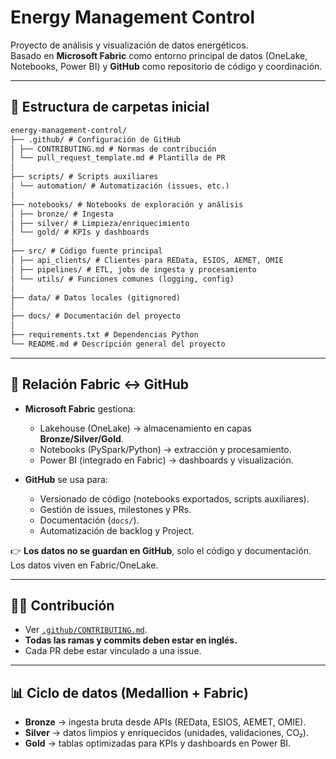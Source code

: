 # Energy Management Control

Proyecto de análisis y visualización de datos energéticos.  
Basado en **Microsoft Fabric** como entorno principal de datos (OneLake, Notebooks, Power BI) y **GitHub** como repositorio de código y coordinación.

---

## 📂 Estructura de carpetas inicial

```markdown
energy-management-control/
├── .github/ # Configuración de GitHub
│ ├── CONTRIBUTING.md # Normas de contribución
│ └── pull_request_template.md # Plantilla de PR
│
├── scripts/ # Scripts auxiliares
│ └── automation/ # Automatización (issues, etc.)
│
├── notebooks/ # Notebooks de exploración y análisis
│ ├── bronze/ # Ingesta
│ ├── silver/ # Limpieza/enriquecimiento
│ └── gold/ # KPIs y dashboards
│
├── src/ # Código fuente principal
│ ├── api_clients/ # Clientes para REData, ESIOS, AEMET, OMIE
│ ├── pipelines/ # ETL, jobs de ingesta y procesamiento
│ └── utils/ # Funciones comunes (logging, config)
│
├── data/ # Datos locales (gitignored)
│
├── docs/ # Documentación del proyecto
│
├── requirements.txt # Dependencias Python
└── README.md # Descripción general del proyecto
```

---

## 🔗 Relación Fabric ↔ GitHub

- **Microsoft Fabric** gestiona:

  - Lakehouse (OneLake) → almacenamiento en capas **Bronze/Silver/Gold**.
  - Notebooks (PySpark/Python) → extracción y procesamiento.
  - Power BI (integrado en Fabric) → dashboards y visualización.

- **GitHub** se usa para:
  - Versionado de código (notebooks exportados, scripts auxiliares).
  - Gestión de issues, milestones y PRs.
  - Documentación (`docs/`).
  - Automatización de backlog y Project.

👉 **Los datos no se guardan en GitHub**, solo el código y documentación. Los datos viven en Fabric/OneLake.

---

## 🧑‍💻 Contribución

- Ver [`.github/CONTRIBUTING.md`](.github/CONTRIBUTING.md).
- **Todas las ramas y commits deben estar en inglés.**
- Cada PR debe estar vinculado a una issue.

---

## 📊 Ciclo de datos (Medallion + Fabric)

- **Bronze** → ingesta bruta desde APIs (REData, ESIOS, AEMET, OMIE).
- **Silver** → datos limpios y enriquecidos (unidades, validaciones, CO₂).
- **Gold** → tablas optimizadas para KPIs y dashboards en Power BI.
